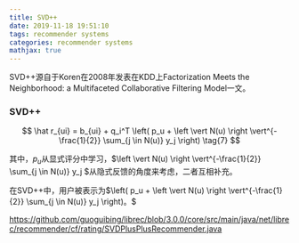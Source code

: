 ```yaml
---
title: SVD++
date: 2019-11-18 19:51:10
tags: recommender systems
categories: recommender systems
mathjax: true
---
```


<!--

$\mathcal{K} = \\{ (u,i) | r_{ui}\ is\ known \\}$

### 基准估计

$$
b_{ui} = \mu + b_u + b_i \tag{1}
$$

目标函数
$$
\min_{b*} \sum_{(u,i) \in \mathcal{K}} (r_{ui} - \mu - b_u - b_i)^2 + \lambda_1 (\sum_u b_u^2 + \sum_i b_i^2) \tag{2}
$$

### Neighborhood models

常用的相似度计算方法是皮尔逊相关系数（Pearson Correlation Coefficient）。
$$
\rho_{ij} = \frac{
	\sum_{u \in U} (r_{ui} - \bar{r_i}) (r_{uj} - \bar{r_j})
}{
	\sqrt {
		\sum_{u \in U} (r_{ui} - \bar{r_i})^2
	}
	\sqrt {
		\sum_{u \in U} (r_{uj} - \bar{r_j})^2
	}
} \tag{3}
$$
由于具有较大用户支持度的相似度更可信，因此，合适的相似度如下：
$$
s_{ij} \overset{def}{=} \frac{
	n_{ij}
}{
	n_{ij} + \lambda
} \rho_{ij} \tag{4}
$$
其中，$n_{ij}$表示同时评价过物品i和j的用户数量。

$S^k (i;u)$表示用户u评价过的、与物品i最相似的k个物品的集合。
$$
\hat r_{ui} = b_{ui} + \frac{
	\sum_{j \in S^k(i;u)} s_{ij} (r_{uj} - b_{uj})
}{
	\sum_{j \in S^k(i;u)} s_{ij}
} \tag{5}
$$
但该模型存在一些问题，如插值权重的和为1，将迫使该方法完全依赖于邻域，即使是在邻域信息缺失的情况下（用户u没有评价过与i相似的物品）。

为了解决这些问题，作者提出了一种更加准确的邻域模型：
$$
\hat r_{ui} = b_{ui} + \sum_{j \in S^k (i;u)} \theta_{ij}^u (r_{uj} - b_{uj}) \tag{6}
$$
其中，$\\{ \theta_{ij}^u | j \in S^k (i;u) \\}$是插值权重（interpolation weights）。

-->

SVD++源自于Koren在2008年发表在KDD上Factorization Meets the Neighborhood: a Multifaceted Collaborative Filtering Model一文。

### SVD++

$$
\hat r_{ui} = b_{ui} + q_i^T 
\left( 
  p_u + 
  \left \vert N(u) \right \vert^{-\frac{1}{2}} \sum_{j \in N(u)} y_j 
\right) \tag{7}
$$

其中，$p_u$从显式评分中学习，$\left \vert N(u) \right \vert^{-\frac{1}{2}} \sum_{j \in N(u)} y_j $从隐式反馈的角度来考虑，二者互相补充。

在SVD++中，用户被表示为$\left( p_u + \left \vert N(u) \right \vert^{-\frac{1}{2}}
\sum_{j \in N(u)} y_j \right)。$

https://github.com/guoguibing/librec/blob/3.0.0/core/src/main/java/net/librec/recommender/cf/rating/SVDPlusPlusRecommender.java